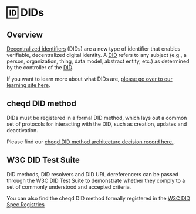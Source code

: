 # 🆔 DIDs

## Overview

[Decentralized identifiers](https://www.w3.org/TR/did-core/#dfn-decentralized-identifiers) (DIDs) are a new type of identifier that enables verifiable, decentralized digital identity. A [DID](https://www.w3.org/TR/did-core/#dfn-decentralized-identifiers) refers to any subject (e.g., a person, organization, thing, data model, abstract entity, etc.) as determined by the controller of the [DID](https://www.w3.org/TR/did-core/#dfn-decentralized-identifiers).

If you want to learn more about what DIDs are, [please go over to our learning site here](https://learn.cheqd.io/overview/introduction-to-decentralised-identity).

## cheqd DID method

DIDs must be registered in a formal DID method, which lays out a common set of protocols for interacting with the DID, such as creation, updates and deactivation.

Please find our [cheqd DID method architecture decision record here.](https://docs.cheqd.io/node/architecture/adr-list/adr-002-cheqd-did-method).

## W3C DID Test Suite

DID methods, DID resolvers and DID URL dereferencers can be passed through the W3C DID Test Suite to demonstrate whether they comply to a set of commonly understood and accepted criteria.

You can also find the cheqd DID method formally registered in the [W3C DID Spec Registries](https://www.w3.org/TR/did-spec-registries/)